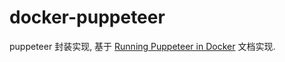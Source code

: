 # docker-puppeteer

puppeteer 封装实现, 基于 [Running Puppeteer in Docker](https://github.com/puppeteer/puppeteer/blob/main/docs/troubleshooting.md#running-puppeteer-in-docker) 文档实现.


